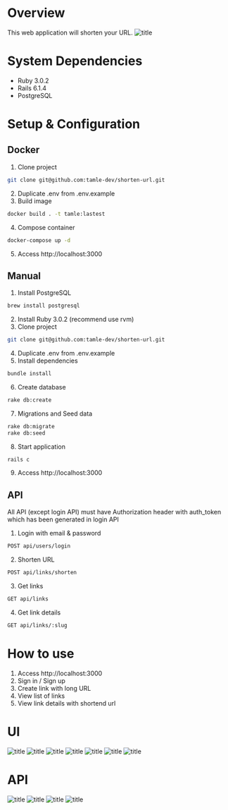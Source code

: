 # Overview
This web application will shorten your URL.
![title](screenshots/landing-page.png)
# System Dependencies
- Ruby 3.0.2
- Rails 6.1.4
- PostgreSQL
# Setup & Configuration
## Docker
1. Clone project
```sh
git clone git@github.com:tamle-dev/shorten-url.git
```
2. Duplicate .env from .env.example
3. Build image
```sh
docker build . -t tamle:lastest
```
4. Compose container
```sh
docker-compose up -d
```
5. Access http://localhost:3000
## Manual
1. Install PostgreSQL
```sh
brew install postgresql
```
2. Install Ruby 3.0.2 (recommend use rvm)
3. Clone project
```sh
git clone git@github.com:tamle-dev/shorten-url.git
```
4. Duplicate .env from .env.example
5. Install dependencies
```sh
bundle install
```
6. Create database
```sh
rake db:create
```
7. Migrations and Seed data
```sh
rake db:migrate
rake db:seed
```
8. Start application
```sh
rails c
```
9. Access http://localhost:3000
## API
All API (except login API) must have Authorization header with auth_token which has been generated in login API
1. Login with email & password
```sh
POST api/users/login
```
2. Shorten URL
```sh
POST api/links/shorten
```
3. Get links
```sh
GET api/links
```
4. Get link details
```sh
GET api/links/:slug
```
# How to use
1. Access http://localhost:3000
2. Sign in / Sign up
3. Create link with long URL
4. View list of links
5. View link details with shortend url
# UI
![title](screenshots/landing-page.png)
![title](screenshots/sign-in.png)
![title](screenshots/sign-up.png)
![title](screenshots/dashboard.png)
![title](screenshots/create-link.png)
![title](screenshots/links.png)
![title](screenshots/link.png)
# API
![title](screenshots/api-login.png)
![title](screenshots/api-shorten.png)
![title](screenshots/api-get-links.png)
![title](screenshots/api-get-link.png)
